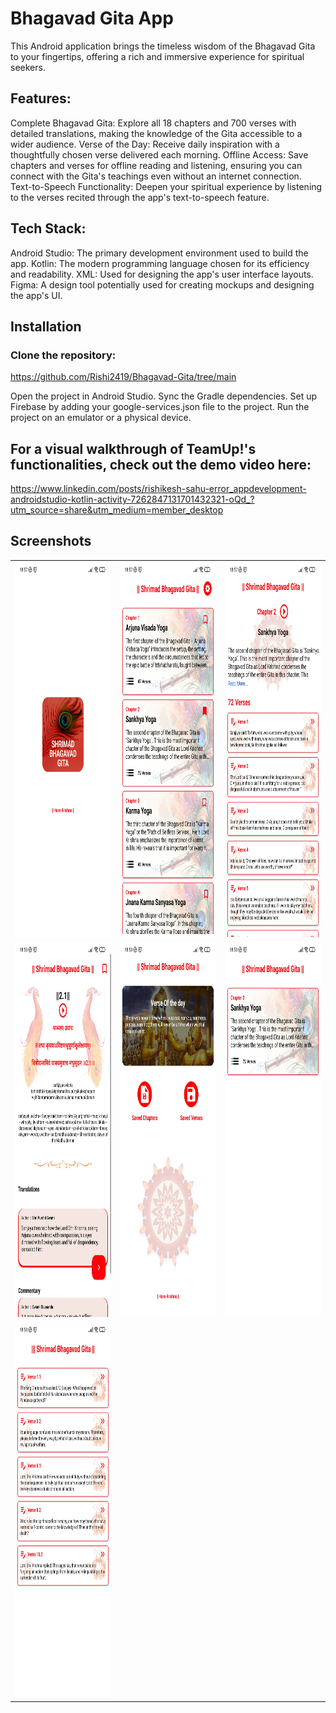 # Bhagavad Gita App
This Android application brings the timeless wisdom of the Bhagavad Gita to your fingertips, offering a rich and immersive experience for spiritual seekers.

## Features:

Complete Bhagavad Gita: Explore all 18 chapters and 700 verses with detailed translations, making the knowledge of the Gita accessible to a wider audience.
Verse of the Day: Receive daily inspiration with a thoughtfully chosen verse delivered each morning.
Offline Access: Save chapters and verses for offline reading and listening, ensuring you can connect with the Gita's teachings even without an internet connection.
Text-to-Speech Functionality: Deepen your spiritual experience by listening to the verses recited through the app's text-to-speech feature.

## Tech Stack:

Android Studio: The primary development environment used to build the app.
Kotlin: The modern programming language chosen for its efficiency and readability.
XML: Used for designing the app's user interface layouts.
Figma: A design tool potentially used for creating mockups and designing the app's UI.

## Installation
### Clone the repository:
https://github.com/Rishi2419/Bhagavad-Gita/tree/main

Open the project in Android Studio.
Sync the Gradle dependencies.
Set up Firebase by adding your google-services.json file to the project.
Run the project on an emulator or a physical device.

## For a visual walkthrough of TeamUp!'s functionalities, check out the demo video here:
https://www.linkedin.com/posts/rishikesh-sahu-error_appdevelopment-androidstudio-kotlin-activity-7262847131701432321-oQd_?utm_source=share&utm_medium=member_desktop



## Screenshots

<table>
  <tr table border="0">
    <td><img src="app/src/main/assets/screen1.jpg" alt="App Screenshot" width="300" height="600"/></td>
    <td><img src="app/src/main/assets/screen2.jpg" alt="App Screenshot" width="300" height="600"/></td>
    <td><img src="app/src/main/assets/screen3.jpg" alt="App Screenshot" width="300" height="600"/></td>
  </tr>
  <tr>
    <td><img src="app/src/main/assets/screen4.jpg" alt="App Screenshot" width="300" height="600"/></td>
    <td><img src="app/src/main/assets/screen5.jpg" alt="App Screenshot" width="300" height="600"/></td>
    <td><img src="app/src/main/assets/screen6.jpg" alt="App Screenshot" width="300" height="600"/></td>
  </tr>
  <tr>
    <td><img src="app/src/main/assets/screen7.jpg" alt="App Screenshot" width="300" height="600"/></td>
  </tr>
</table>
